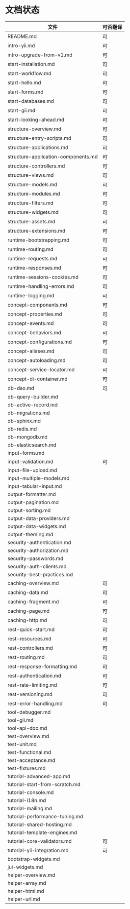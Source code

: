 文档状态
====================

文件                                | 可否翻译
------------------------------------|---------------------
README.md                           | 可
intro-yii.md                        | 可
intro-upgrade-from-v1.md            | 可
start-installation.md               | 可
start-workflow.md                   | 可
start-hello.md                      | 可
start-forms.md                      | 可
start-databases.md                  | 可
start-gii.md                        | 可
start-looking-ahead.md              | 可
structure-overview.md               | 可
structure-entry-scripts.md          | 可
structure-applications.md           | 可
structure-application-components.md | 可
structure-controllers.md            | 可
structure-views.md                  | 可
structure-models.md                 | 可
structure-modules.md                | 可
structure-filters.md                | 可
structure-widgets.md                | 可
structure-assets.md                 | 可
structure-extensions.md             | 可
runtime-bootstrapping.md            | 可
runtime-routing.md                  | 可
runtime-requests.md                 | 可
runtime-responses.md                | 可
runtime-sessions-cookies.md         | 可
runtime-handling-errors.md          | 可
runtime-logging.md                  | 可
concept-components.md               | 可
concept-properties.md               | 可
concept-events.md                   | 可
concept-behaviors.md                | 可
concept-configurations.md           | 可
concept-aliases.md                  | 可
concept-autoloading.md              | 可
concept-service-locator.md          | 可
concept-di-container.md             | 可
db-dao.md                           | 可
db-query-builder.md                 |
db-active-record.md                 |
db-migrations.md                    |
db-sphinx.md                        |
db-redis.md                         |
db-mongodb.md                       |
db-elasticsearch.md                 |
input-forms.md                      |
input-validation.md                 | 可
input-file-upload.md                |
input-multiple-models.md            |
input-tabular-input.md              |
output-formatter.md                 |
output-pagination.md                |
output-sorting.md                   |
output-data-providers.md            |
output-data-widgets.md              |
output-theming.md                   |
security-authentication.md          |
security-authorization.md           |
security-passwords.md               |
security-auth-clients.md            |
security-best-practices.md          |
caching-overview.md                 | 可
caching-data.md                     | 可
caching-fragment.md                 | 可
caching-page.md                     | 可
caching-http.md                     | 可
rest-quick-start.md                 | 可
rest-resources.md                   | 可
rest-controllers.md                 | 可
rest-routing.md                     | 可
rest-response-formatting.md         | 可
rest-authentication.md              | 可
rest-rate-limiting.md               | 可
rest-versioning.md                  | 可
rest-error-handling.md              | 可
tool-debugger.md                    |
tool-gii.md                         |
tool-api-doc.md                     |
test-overview.md                    |
test-unit.md                        |
test-functional.md                  |
test-acceptance.md                  |
test-fixtures.md                    |
tutorial-advanced-app.md            |
tutorial-start-from-scratch.md      |
tutorial-console.md                 |
tutorial-i18n.md                    |
tutorial-mailing.md                 |
tutorial-performance-tuning.md      |
tutorial-shared-hosting.md          |
tutorial-template-engines.md        |
tutorial-core-validators.md         | 可
tutorial-yii-integration.md         | 可
bootstrap-widgets.md                |
jui-widgets.md                      |
helper-overview.md                  |
helper-array.md                     |
helper-html.md                      |
helper-url.md                       |